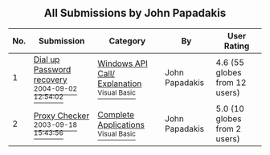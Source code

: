 ﻿<div align="center">

## All Submissions by John Papadakis

</div>

No.  | Submission | Category | By   | User Rating
---- | ---------- | -------- | ---- | -----------
1 | [Dial up Password recovery<br /><sup>2004-09-02 12:54:02</sup>](https://github.com/Planet-Source-Code/john-papadakis-dial-up-password-recovery__1-55965) | [Windows API Call/ Explanation<br /><sup>Visual Basic</sup>](../ByCategory/windows-api-call-explanation__1-39.md) | John Papadakis | 4.6 (55 globes from 12 users)
2 | [Proxy Checker<br /><sup>2003-09-18 15:43:56</sup>](https://github.com/Planet-Source-Code/john-papadakis-proxy-checker__1-48636) | [Complete Applications<br /><sup>Visual Basic</sup>](../ByCategory/complete-applications__1-27.md) | John Papadakis | 5.0 (10 globes from 2 users)
